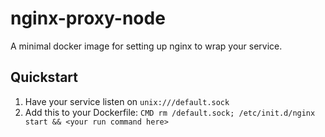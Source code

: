 nginx-proxy-node
================

A minimal docker image for setting up nginx to wrap your service.

Quickstart
----------

1. Have your service listen on `unix:///default.sock`
2. Add this to your Dockerfile: `CMD rm /default.sock; /etc/init.d/nginx start
   && <your run command here>`


